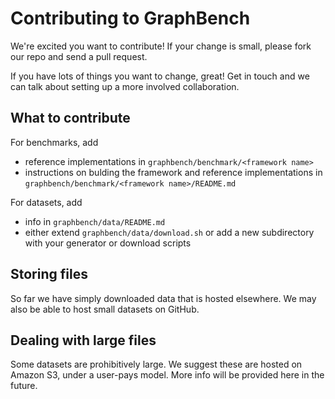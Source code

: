 Contributing to GraphBench
==========================

We're excited you want to contribute! If your change is small, please fork our repo and send a pull request.

If you have lots of things you want to change, great! Get in touch and we can talk about setting up a more involved collaboration.

What to contribute
------------------

For benchmarks, add
- reference implementations in ```graphbench/benchmark/<framework name>```
- instructions on bulding the framework and reference implementations in ```graphbench/benchmark/<framework name>/README.md```

For datasets, add
 - info in ```graphbench/data/README.md```
 - either extend ```graphbench/data/download.sh``` or add a new subdirectory with your generator or download scripts

Storing files 
------------------------

So far we have simply downloaded data that is hosted elsewhere. We may also be able to host small datasets on GitHub.

Dealing with large files
------------------------

Some datasets are prohibitively large. We suggest these are hosted on Amazon S3, under a user-pays model. More info will be provided here in the future.
